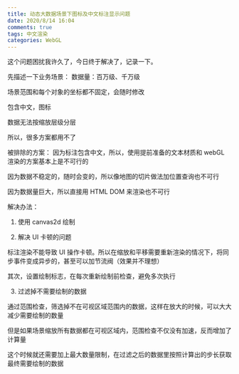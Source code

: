 ```yaml
---
title: 动态大数据场景下图标及中文标注显示问题
date: 2020/8/14 16:04
comments: true
tags: 中文渲染
categories: WebGL
---
```


这个问题困扰我许久了，今日终于解决了，记录一下。

先描述一下业务场景：
数据量：百万级、千万级

场景范围和每个对象的坐标都不固定，会随时修改

包含中文，图标

数据无法按缩放层级分层

所以，很多方案都用不了

被排除的方案：
因为标注包含中文，所以，使用提前准备的文本材质和 webGL 渲染的方案基本上是不可行的

因为数据不稳定的，随时会变的，所以像地图的切片做法加位置查询也不可行

因为数据量巨大，所以直接用 HTML DOM 来渲染也不可行

解决办法：

1. 使用 canvas2d 绘制

2. 解决 UI 卡顿的问题

标注渲染不能导致 UI 操作卡顿。所以在缩放和平移需要重新渲染的情况下，将同步事件变成异步的，甚至可以加节流阀（效果并不理想）

其次，设置绘制标志，在每次重新绘制前检查，避免多次执行

3. 过滤掉不需要绘制的数据

通过范围检查，筛选掉不在可视区域范围内的数据，这样在放大的时候，可以大大减少需要绘制的数量

但是如果场景缩放所有数据都在可视区域内，范围检查不仅没有加速，反而增加了计算量

这个时候就还需要加上最大数量限制，在过滤之后的数据里按照计算出的步长获取最终需要绘制的数据
